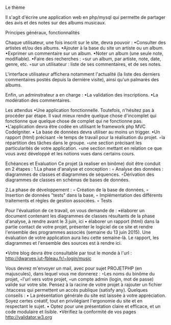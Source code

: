 Le thème

Il s'agit d'écrire une application web en php/mysql qui permette de partager des avis et des notes sur des albums musicaux. 

Principes généraux, fonctionnalités

Chaque utilisateur, une fois inscrit sur le site, devra pouvoir :
•Consulter des artistes et/ou des albums. 
•Ajouter à la base du site un artiste ou un album.
•Exprimer un commentaire sur un album.
•Noter un album (une seule note, modifiable).
•Faire des recherches : ◦sur un album, par artiste, note, date, genre, etc.
◦sur un utilisateur : liste de ses commentaires, et de ses notes.


L'interface utilisateur affichera notamment l'actualité (la liste des derniers commentaires postés depuis la dernière visite), ainsi qu'un palmarès des albums.

Enfin, un adminstrateur a en charge :
•La validation des inscriptions.
•La modération des commentaires.

Les attendus
•Une application fonctionnelle. Toutefois, n'hésitez pas à procéder par étape. Il vaut mieux rendre quelque chose d'incomplet qui fonctionne que quelque chose de complet qui ne fonctionne pas. 
  •L'application devra être codée en utilisant le framework php MVC CodeIgniter. 
• La base de données devra utiliser au moins un trigger.
 •Un rapport (html) précisant ◦le temps de travail pour la réalisation du projet.
◦la répartition des tâches dans le groupe.
◦une section précisant les particularités de votre application.
◦une section mettant en relation ce que vous avez développé et les notions vues dans certains cours.


Echéances et Evaluation
Ce projet (à realiser en binôme) doit être conduit en 2 étapes : 1.La phase d'analyse et conception : ◦ Analyse des données : diagrammes de classes et diagrammes de séquences.
◦Dérivation des diagrammes de classes en schémas de bases de données.
 
2.La phase de développement : ◦ Création de la base de données,
◦ Insertion de données "tests" dans la base,
◦ Implémentation des différents traitements et règles de gestion associées.
◦ Tests

Pour l'évaluation de ce travail, on vous demande de : •élaborer un document contenant les diagrammes de classes résultants de la phase d'analyse, à rendre avant le 3 juin, ici
•	élaborer un rapport (html) dans la partie contact de votre projet, présenter le logiciel de ce site et rendre l'ensemble des programmes associés (semaine du 13 juin 2015). Une évaluation de votre application aura lieu cette semaine-là. Le rapport, les diagrammes et l'ensemble des sources est à rendre ici. 

•Votre blog devra être consultable par tout le monde à l'url : 
http://dwarves.iut-fbleau.fr/~login/music


Vous devrez m'envoyer un mail, avec pour sujet PROJETPHP (en majuscules), dans lequel vous me donnerez : ◦Les noms du binôme du projet,
◦l'url vers votre projet,
◦un compte admin (login, mot de passe) valide sur votre site.
Pensez à la racine de votre projet à rajouter un fichier .htaccess qui permettent un accès publique (satisfy any). 
Quelques conseils : •	La présentation générale du site est laissée à votre appréciation. Soyez certes créatif, tout en privilégiant l'ergonomie du site et en respectant le sujet.
• Optez pour une présentation claire et efficace, et un code modulaire et lisible.
•Vérifiez la conformité de vos pages http://validator.w3.org
